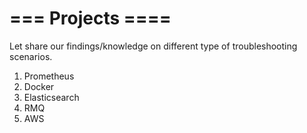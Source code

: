 # === Projects ==== 
Let share our findings/knowledge on different type of troubleshooting scenarios.
1. Prometheus 
2. Docker 
3. Elasticsearch
4. RMQ
5. AWS
